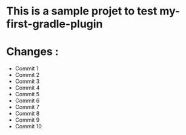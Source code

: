 # This is a sample projet to test my-first-gradle-plugin


# Changes :

- Commit 1
- Commit 2
- Commit 3
- Commit 4
- Commit 5
- Commit 6
- Commit 7
- Commit 8
- Commit 9
- Commit 10